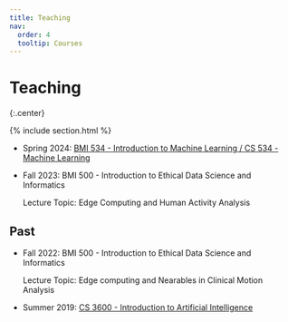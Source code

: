 ```yaml
---
title: Teaching
nav:
  order: 4
  tooltip: Courses
---
```


# Teaching
{:.center}

{% include section.html %}

- Spring 2024: [BMI 534 - Introduction to Machine Learning / CS 534 - Machine Learning](/teaching/2024-Spring/short-version)
<!-- - Spring 2024: [BMI 534 - Introduction to Machine Learning / CS 534 - Machine Learning](/teaching/2024-Spring) -->
<!-- - Spring 2024: BMI 534 - Introduction to Machine Learning / CS 534 - Machine Learning -->

- Fall 2023: BMI 500 - Introduction to Ethical Data Science and Informatics

    Lecture Topic: Edge Computing and Human Activity Analysis

## Past

- Fall 2022: BMI 500 - Introduction to Ethical Data Science and Informatics 

    Lecture Topic: Edge computing and Nearables in Clinical Motion Analysis

- Summer 2019: [CS 3600 - Introduction to Artificial Intelligence](https://sites.google.com/site/hyeokhyenkwon/teaching/summer2019-cs3600?authuser=0)